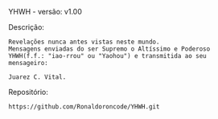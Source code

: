 YHWH - versão: v1.00

Descrição:

	Revelações nunca antes vistas neste mundo.
	Mensagens enviadas do ser Supremo o Altíssimo e Poderoso   		YHWH(f.f.: "iao-rrou" ou "Yaohou") e transmitida ao seu 	mensageiro:
	 
	Juarez C. Vital.
	
Repositório:

	https://github.com/Ronaldoroncode/YHWH.git	
